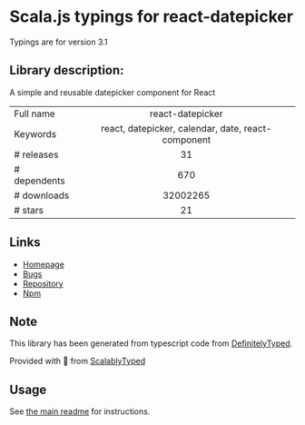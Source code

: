
# Scala.js typings for react-datepicker

Typings are for version 3.1

## Library description:
A simple and reusable datepicker component for React

|                    |                 |
| ------------------ | :-------------: |
| Full name          | react-datepicker |
| Keywords           | react, datepicker, calendar, date, react-component |
| # releases         | 31 |
| # dependents       | 670 |
| # downloads        | 32002265 |
| # stars            | 21 |

## Links
- [Homepage](https://github.com/Hacker0x01/react-datepicker)
- [Bugs](https://github.com/Hacker0x01/react-datepicker/issues)
- [Repository](https://github.com/Hacker0x01/react-datepicker)
- [Npm](https://www.npmjs.com/package/react-datepicker)
    


## Note
This library has been generated from typescript code from [DefinitelyTyped](https://definitelytyped.org).

Provided with :purple_heart: from [ScalablyTyped](https://github.com/oyvindberg/ScalablyTyped)

## Usage
See [the main readme](../../readme.md) for instructions.


